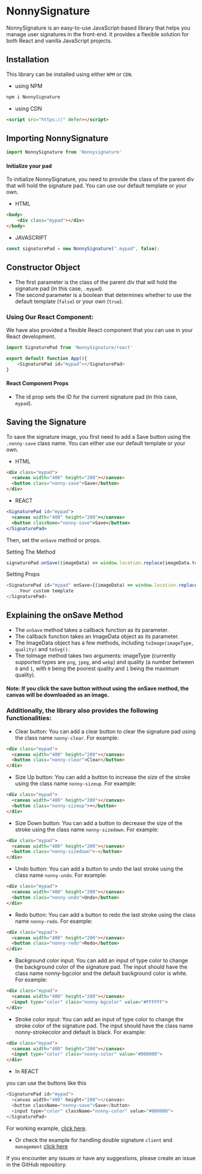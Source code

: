 # NonnySignature

NonnySignature is an easy-to-use JavaScript-based library that helps you manage user signatures in the front-end. It provides a flexible solution for both React and vanilla JavaScript projects.

## Installation
This library can be installed using either `NPM` or `CDN`.

- using NPM
```js
npm i NonnySignature
```
- using CDN 
```html
<script src="https://" defer></script>
```
## Importing NonnySignature

```js
import NonnySignature from 'Nonnysignature'
```
#### Initialize your pad
To initialize NonnySignature, you need to provide the class of the parent div that will hold the signature pad. You can use our default template or your own.
- HTML
```html
<body>
    <div class="mypad"></div>
</body>
```

- JAVASCRIPT

```js
const signaturePad = new NonnySignature(".mypad", false);
```

## Constructor Object
- The first parameter is the class of the parent div that will hold the signature pad (in this case, `.mypad`).
- The second parameter is a boolean that determines whether to use the default template (`false`) or your own (`true`).

### Using Our React Component:

We have also provided a flexible React component that you can use in your React development. 

```js
import SignaturePad from 'NonnySignature/react'

export default function App(){
    <SignaturePad id="mypad"></SignaturePad>
}
```

#### React Component Props
- The id prop sets the ID for the current signature pad (in this case, `mypad`).

## Saving the Signature
To save the signature image, you first need to add a Save button using the `.nonny-save` class name. You can either use our default template or your own.

- HTML
```html
<div class="mypad">
  <canvas width="400" height="200"></canvas>
  <button class="nonny-save">Save</button>
</div>
```
- REACT
```jsx
<SignaturePad id="mypad">
  <canvas width="400" height="200"></canvas>
  <button className="nonny-save">Save</button>
</SignaturePad>
```
Then, set the `onSave` method or props.

Setting The Method

```js
signaturePad.onSave((imageData) => window.location.replace(imageData.toImage('png', 1)));
```
Setting Props

```js
<SignaturePad id="mypad" onSave={(imageData) => window.location.replace(imageData.toImage('png', 1))}>
  ...Your custom template
</SignaturePad>
```

## Explaining the onSave Method
- The `onSave` method takes a callback function as its parameter.
- The callback function takes an ImageData object as its parameter.
- The ImageData object has a few methods, including `toImage(imageType, quality)` and `toSvg()`.
- The toImage method takes two arguments: imageType (currently supported types are `png`, `jpeg`, and `webp`) and quality (a number between `0` and `1`, with `0` being the poorest quality and `1` being the maximum quality).

#### Note: If you click the save button without using the onSave method, the canvas will be downloaded as an image.


### Additionally, the library also provides the following functionalities:

- Clear button:
 You can add a clear button to clear the signature pad using the class name `nonny-clear`. For example:
```html
<div class="mypad">
  <canvas width="400" height="200"></canvas>
  <button class="nonny-clear">Clear</button>
</div>
```
- Size Up button: 
You can add a button to increase the size of the stroke using the class name `nonny-sizeup`. For example:
```html
<div class="mypad">
  <canvas width="400" height="200"></canvas>
  <button class="nonny-sizeup">+</button>
</div>
```

- Size Down button: 
You can add a button to decrease the size of the stroke using the class name `nonny-sizedown`. For example:
```html
<div class="mypad">
  <canvas width="400" height="200"></canvas>
  <button class="nonny-sizedown">-</button>
</div>
```
- Undo button: 
You can add a button to undo the last stroke using the class name `nonny-undo`. For example:
```html
<div class="mypad">
  <canvas width="400" height="200"></canvas>
  <button class="nonny-undo">Undo</button>
</div>
```

- Redo button: 
You can add a button to redo the last stroke using the class name `nonny-redo`. For example:
```html
<div class="mypad">
  <canvas width="400" height="200"></canvas>
  <button class="nonny-redo">Redo</button>
</div>
```
- Background color input: 
You can add an input of type color to change the background color of the signature pad. The input should have the class name nonny-bgcolor and the default background color is white. For example:

```html
<div class="mypad">
  <canvas width="400" height="200"></canvas>
  <input type="color" class="nonny-bgcolor" value="#FFFFFF">
</div>
```

- Stroke color input: 
You can add an input of type color to change the stroke color of the signature pad. The input should have the class name nonny-strokecolor and default is black. For example:

```html
<div class="mypad">
  <canvas width="400" height="200"></canvas>
  <input type="color" class="nonny-color" value="#000000">
</div>
```
- In REACT

you can use the buttons like this
```js
<SignaturePad id="mypad">
  <canvas width="400" height="200"></canvas>
  <button className="nonny-save">Save</button>
  <input type="color" className="nonny-color" value="#000000">
</SignaturePad>
```
For working example, [click here](https://coding-nonny.github.io/NonnySignature/). 
- Or check the example for handling double signature `client` and `management`
[click here](https://github.com/Coding-Nonny/NonnySignature/blob/main/examples/2signatures.html)


If you encounter any issues or have any suggestions, please create an issue in the GitHub repository.

